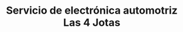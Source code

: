 ---
title: "Servicio de electrónica automotriz Las 4 Jotas"
url: /puerto-araujo/servicio-de-electronica-automotriz-las-4-jotas/
shop: reparación de automóviles
---